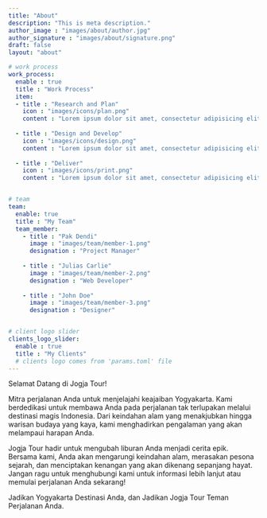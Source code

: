 ```yaml
---
title: "About"
description: "This is meta description."
author_image : "images/about/author.jpg"
author_signature : "images/about/signature.png"
draft: false
layout: "about"

# work process
work_process:
  enable : true
  title : "Work Process"
  item:
  - title : "Research and Plan"
    icon : "images/icons/plan.png"
    content : "Lorem ipsum dolor sit amet, consectetur adipisicing elit, sed do eiusmod tempor incididunt ut labore et dolore magna aliqua."
    
  - title : "Design and Develop"
    icon : "images/icons/design.png"
    content : "Lorem ipsum dolor sit amet, consectetur adipisicing elit, sed do eiusmod tempor incididunt ut labore et dolore magna aliqua."
    
  - title : "Deliver"
    icon : "images/icons/print.png"
    content : "Lorem ipsum dolor sit amet, consectetur adipisicing elit, sed do eiusmod tempor incididunt ut labore et dolore magna aliqua."


# team
team:
  enable: true
  title : "My Team"
  team_member:
    - title : "Pak Dendi"
      image : "images/team/member-1.png"
      designation : "Project Manager"
      
    - title : "Julias Carlie"
      image : "images/team/member-2.png"
      designation : "Web Developer"
      
    - title : "John Doe"
      image : "images/team/member-3.png"
      designation : "Designer"


# client logo slider
clients_logo_slider:
  enable : true
  title : "My Clients"
  # clients logo comes from 'params.toml' file
---
```


Selamat Datang di Jogja Tour!

Mitra perjalanan Anda untuk menjelajahi keajaiban Yogyakarta. Kami berdedikasi untuk membawa Anda pada perjalanan tak terlupakan melalui destinasi magis Indonesia. Dari keindahan alam yang menakjubkan hingga warisan budaya yang kaya, kami menghadirkan pengalaman yang akan melampaui harapan Anda.

Jogja Tour hadir untuk mengubah liburan Anda menjadi cerita epik. Bersama kami, Anda akan mengarungi keindahan alam, merasakan pesona sejarah, dan menciptakan kenangan yang akan dikenang sepanjang hayat. Jangan ragu untuk menghubungi kami untuk informasi lebih lanjut atau memulai perjalanan Anda sekarang!

Jadikan Yogyakarta Destinasi Anda, dan Jadikan Jogja Tour Teman Perjalanan Anda.